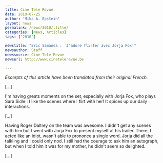 ```yaml
---
title: Cine Tele Revue
date: 2010-07-25
author: "Mika A. Epstein"
layout: news
permalink: /news/2010/:title/
categories: [News, Articles]
tags: ["2010"]

newstitle: "Eric Szmanda : 'J'adore flirter avec Jorja Fox'"
newsauthor: Staff  
newssource: Cine Tele Revue
newsurl: http://www.cinetelerevue.be  

---
```


*Excerpts of this article have been translated from their original French.*

[...]

I'm having greats moments on the set, especially with Jorja Fox, who plays Sara Sidle : I like the scenes where I flirt with her! It spices up our daily interactions.

[...]

Having Roger Daltrey on the team was awesome. I didn't get any scenes with him but I went with Jorja Fox to present myself at his trailer. There, I acted like an idiot, wasn't able to prononce a single word. Jorja did all the talkiing and I could only nod. I still had the courage to ask him an autograph, but when I told him it was for my mother, he didn't seem so delighted.

[...]  
